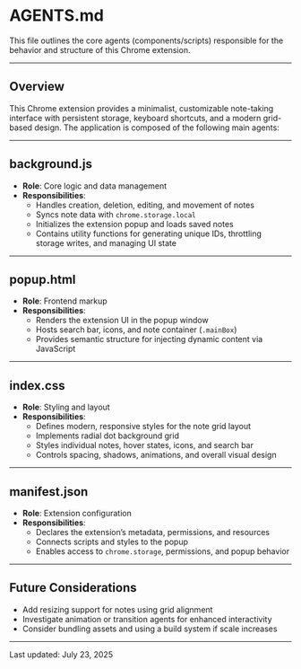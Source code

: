# AGENTS.md

This file outlines the core agents (components/scripts) responsible for the behavior and structure of this Chrome extension.

---

## Overview

This Chrome extension provides a minimalist, customizable note-taking interface with persistent storage, keyboard shortcuts, and a modern grid-based design. The application is composed of the following main agents:

---

## background.js

- **Role**: Core logic and data management  
- **Responsibilities**:
  - Handles creation, deletion, editing, and movement of notes
  - Syncs note data with `chrome.storage.local`
  - Initializes the extension popup and loads saved notes
  - Contains utility functions for generating unique IDs, throttling storage writes, and managing UI state

---

## popup.html

- **Role**: Frontend markup  
- **Responsibilities**:
  - Renders the extension UI in the popup window
  - Hosts search bar, icons, and note container (`.mainBox`)
  - Provides semantic structure for injecting dynamic content via JavaScript

---

## index.css

- **Role**: Styling and layout  
- **Responsibilities**:
  - Defines modern, responsive styles for the note grid layout
  - Implements radial dot background grid
  - Styles individual notes, hover states, icons, and search bar
  - Controls spacing, shadows, animations, and overall visual design

---

## manifest.json

- **Role**: Extension configuration  
- **Responsibilities**:
  - Declares the extension’s metadata, permissions, and resources
  - Connects scripts and styles to the popup
  - Enables access to `chrome.storage`, permissions, and popup behavior

---

## Future Considerations

- Add resizing support for notes using grid alignment
- Investigate animation or transition agents for enhanced interactivity
- Consider bundling assets and using a build system if scale increases

---

Last updated: July 23, 2025